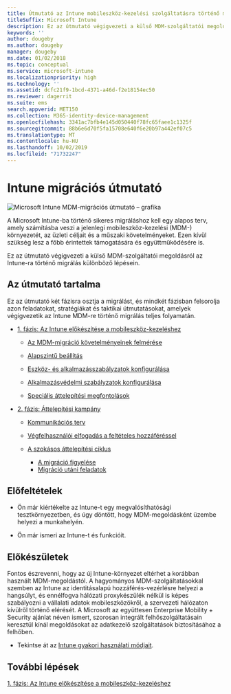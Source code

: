 ```yaml
---
title: Útmutató az Intune mobileszköz-kezelési szolgáltatásra történő migráláshoz
titleSuffix: Microsoft Intune
description: Ez az útmutató végigvezeti a külső MDM-szolgáltatói megoldásról a Microsoft Intune-ra történő migrálás különböző lépésein.
keywords: ''
author: dougeby
ms.author: dougeby
manager: dougeby
ms.date: 01/02/2018
ms.topic: conceptual
ms.service: microsoft-intune
ms.localizationpriority: high
ms.technology: ''
ms.assetid: dcfc21f9-1bcd-4371-a46d-f2e18154ec50
ms.reviewer: dagerrit
ms.suite: ems
search.appverid: MET150
ms.collection: M365-identity-device-management
ms.openlocfilehash: 3341ac7bfb4e145d050440f78fc65faee1c1325f
ms.sourcegitcommit: 88b6e6d70f5fa15708e640f6e20b97a442ef07c5
ms.translationtype: MT
ms.contentlocale: hu-HU
ms.lasthandoff: 10/02/2019
ms.locfileid: "71732247"
---
```

# <a name="intune-migration-guide"></a>Intune migrációs útmutató

![Microsoft Intune MDM-migrációs útmutató – grafika](./media/migration-guide/MDM-migration-guide-art.PNG)

A Microsoft Intune-ba történő sikeres migráláshoz kell egy alapos terv, amely számításba veszi a jelenlegi mobileszköz-kezelési (MDM-) környezetét, az üzleti céljait és a műszaki követelményeket. Ezen kívül szükség lesz a főbb érintettek támogatására és együttműködésére is.

Ez az útmutató végigvezeti a külső MDM-szolgáltatói megoldásról az Intune-ra történő migrálás különböző lépésein.

## <a name="whats-included-in-this-guide"></a>Az útmutató tartalma

Ez az útmutató két fázisra osztja a migrálást, és mindkét fázisban felsorolja azon feladatokat, stratégiákat és taktikai útmutatásokat, amelyek végigvezetik az Intune MDM-re történő migrálás teljes folyamatán.

- [1. fázis: Az Intune előkészítése a mobileszköz-kezeléshez](migration-guide-prepare.md)

  - [Az MDM-migráció követelményeinek felmérése](migration-guide-prepare.md#assess-mdm-requirements)

  - [Alapszintű beállítás](migration-guide-setup.md)

  - [Eszköz- és alkalmazásszabályzatok konfigurálása](migration-guide-configure-policies.md)

  - [Alkalmazásvédelmi szabályzatok konfigurálása](../apps/app-protection-policies.md)

  - [Speciális áttelepítési megfontolások](migration-guide-considerations.md)

- [2. fázis: Áttelepítési kampány](migration-guide-campaign.md)

  - [Kommunikációs terv](migration-guide-communication-plan.md)

  - [Végfelhasználói elfogadás a feltételes hozzáféréssel](migration-guide-drive-adoption.md)

  - [A szokásos áttelepítési ciklus](migration-guide-cycle.md)
    - [A migráció figyelése](migration-guide-cycle.md#monitoring-migration)
    - [Migráció utáni feladatok](migration-guide-cycle.md#post-migration)

## <a name="assumptions"></a>Előfeltételek

- Ön már kiértékelte az Intune-t egy megvalósíthatósági tesztkörnyezetben, és úgy döntött, hogy MDM-megoldásként üzembe helyezi a munkahelyén.

- Ön már ismeri az Intune-t és funkcióit.

## <a name="before-you-begin"></a>Előkészületek

Fontos észrevenni, hogy az új Intune-környezet eltérhet a korábban használt MDM-megoldástól. A hagyományos MDM-szolgáltatásokkal szemben az Intune az identitásalapú hozzáférés-vezérlésre helyezi a hangsúlyt, és ennélfogva hálózati proxykészülék nélkül is képes szabályozni a vállalati adatok mobileszközökről, a szervezeti hálózaton kívülről történő elérését. A Microsoft az együttesen Enterprise Mobility + Security ajánlat néven ismert, szorosan integrált felhőszolgáltatásain keresztül kínál megoldásokat az adatkezelő szolgáltatások biztosításához a felhőben.

- Tekintse át az [Intune gyakori használati módjait](common-scenarios.md).

## <a name="next-steps"></a>További lépések

[1. fázis: Az Intune előkészítése a mobileszköz-kezeléshez](migration-guide-prepare.md)
